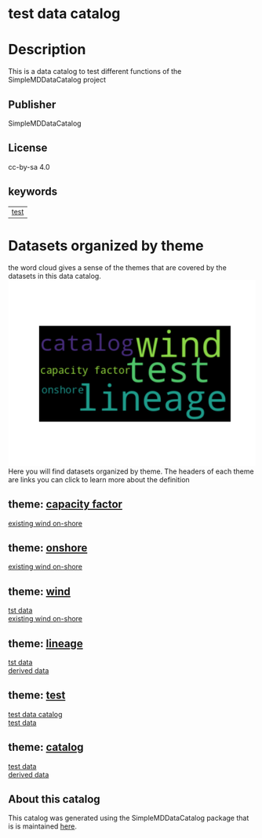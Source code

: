 
test data catalog
=================

# Description


This is a data catalog to test different functions of the SimpleMDDataCatalog project
## Publisher
  
SimpleMDDataCatalog
## License
  
cc-by-sa 4.0
## keywords

||
| :--- |
|[test](iu34jkAWD.md)|

# Datasets organized by theme
  
the word cloud gives a sense of the themes that are covered by the datasets in this data catalog.  
![word cloud of dataset themes and their occurrences](figures/wordcloud.svg)  
Here you will find datasets organized by theme. The headers of each theme are links you can click to learn more about the definition
## theme: [capacity factor](973I.md)
  
[existing wind on-shore](ewrcqwfeb.md)
## theme: [onshore](weruEF8.md)
  
[existing wind on-shore](ewrcqwfeb.md)
## theme: [wind](fajfafl.md)
  
[tst data](dsdfadf.md)  
[existing wind on-shore](ewrcqwfeb.md)
## theme: [lineage](fdcshjnfdscahjn.md)
  
[tst data](dsdfadf.md)  
[derived data](73956.md)
## theme: [test](iu34jkAWD.md)
  
[test data catalog](None.md)  
[test data](12345.md)
## theme: [catalog](sdfjlhgfvrkhlsfd.md)
  
[test data](12345.md)  
[derived data](73956.md)
## About this catalog
  
This catalog was generated using the SimpleMDDataCatalog package that is is maintained [here](https://github.com/uuidea/SimpleMDDataCatalog).